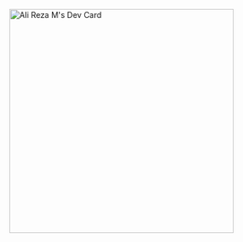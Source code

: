 <a href="https://app.daily.dev/alireza236"><img src="https://api.daily.dev/devcards/ff35a79a603e4e8da09516cb0f759f63.png?r=6z3" width="400" alt="Ali Reza M's Dev Card"/></a>
